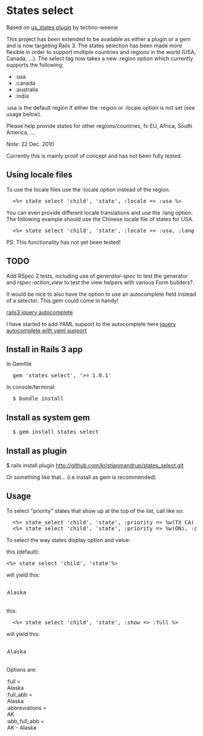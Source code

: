 # States select

Based on [us_states plugin](http://svn.techno-weenie.net/projects/plugins/us_states/) by techno-weenie

This project has been extended to be available as either a plugin or a gem and is now targeting Rails 3.
The states selection has been made more flexible in order to support multiple countries and regions in the world (USA, Canada, ...). 
The select tag now takes a new :region option which currently supports the following:

* :usa
* :canada 
* :australia
* :india  

:usa is the default region if either the :region or :locale option is not set (see usage below).

Please help provide states for other regions/countries, fx EU, Africa, South America, ... 

_Note:_ 22 Dec. 2010

Currently this is mainly proof of concept and has not been fully tested. 

## Using locale files

To use the locale files use the :locale option instead of the region. 

<pre>
  <%= state_select 'child', 'state', :locale => :usa %> 
</pre>

You can even provide different locale translations and use the :lang option.
The following example should use the Chinese locale file of states for USA.

<pre>
  <%= state_select 'child', 'state', :locale => :usa, :lang => 'cn' %> 
</pre>
           
PS: This functionality has not yet been tested!

## TODO

Add RSpec 2 tests, including use of *generator-spec* to test the generator and *rspec-action_view* to test the view helpers with various Form builders?. 

It would be nice to also have the option to use an autocomplete field instead of a selector. This gem could come in handy!

[rails3 jquery autocomplete](https://github.com/crowdint/rails3-jquery-autocomplete)

I have started to add YAML support to the autocomplete here [jquery autocomplete with yaml support](https://github.com/kristianmandrup/rails3-jquery-autocomplete)

## Install in Rails 3 app

In Gemfile
<pre>
  gem 'states_select', '>= 1.0.1'
</pre>

In console/terminal:
<pre>
  $ bundle install  
</pre>

## Install as system gem

<pre>
  $ gem install states_select 
</pre>

## Install as plugin

$ rails install plugin http://github.com/kristianmandrup/states_select.git

Or something like that... (i.e install as gem is recommended)

## Usage

To select "priority" states that show up at the top of the list, call like so:
<pre>
  <%= state_select 'child', 'state', :priority => %w(TX CA) %> 
  <%= state_select 'child', 'state', :priority => %w(ON), :country => :canada %>   
</pre>

To select the way states display option and value:

this (default):
<pre>
<%= state_select 'child', 'state'%>   
</pre>

will yield this:
<pre>
  <option value="AK">Alaska</option>  
</pre>

this:
<pre>
  <%= state_select 'child', 'state', :show => :full %>   
</pre>

will yield this:
<pre>
  <option value="Alaska">Alaska</option>  
</pre>

Options are:

:full = <option value="Alaska">Alaska</option>
:full_abb = <option value="AK">Alaska</option>
:abbreviations = <option value="AK">AK</option>
:abb_full_abb = <option value="AK">AK - Alaska</option>
